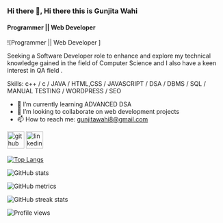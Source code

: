 ### Hi there 👋, Hi there this is Gunjita Wahi
#### Programmer || Web Developer 
![Programmer || Web Developer ]

Seeking a Software Developer role to enhance and explore my technical knowledge gained in the field of Computer Science and I also have a keen interest in QA field .

Skills: c++ / c / JAVA / HTML,CSS / JAVASCRIPT / DSA / DBMS / SQL / MANUAL TESTING / WORDPRESS / SEO

- 🌱 I’m currently learning ADVANCED DSA 
- 👯 I’m looking to collaborate on web development projects  
- 📫 How to reach me: gunjitawahi8@gmail.com 


[<img src='https://cdn.jsdelivr.net/npm/simple-icons@3.0.1/icons/github.svg' alt='github' height='40'>](https://github.com/Gunjita15)  [<img src='https://cdn.jsdelivr.net/npm/simple-icons@3.0.1/icons/linkedin.svg' alt='linkedin' height='40'>](https://www.linkedin.com/in/https://www.linkedin.com/in/gunjita-wahi-7041331aa//)  

[![Top Langs](https://github-readme-stats.vercel.app/api/top-langs/?username=Gunjita15)](https://github.com/anuraghazra/github-readme-stats)

![GitHub stats](https://github-readme-stats.vercel.app/api?username=Gunjita15&show_icons=true)  

![GitHub metrics](https://metrics.lecoq.io/Gunjita15)  

![GitHub streak stats](https://streak-stats.demolab.com/?user=Gunjita15)  

![Profile views](https://gpvc.arturio.dev/Gunjita15)  
